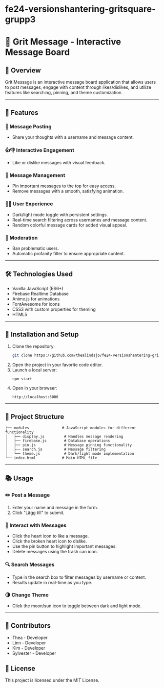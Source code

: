# fe24-versionshantering-gritsquare-grupp3

# 🌟 Grit Message - Interactive Message Board

## 🚀 Overview
Grit Message is an interactive message board application that allows users to post messages, engage with content through likes/dislikes, and utilize features like searching, pinning, and theme customization.

---

## 📝 Features
### 💬 Message Posting
- Share your thoughts with a username and message content.

### 👍👎 Interactive Engagement
- Like or dislike messages with visual feedback.

### 📌 Message Management
- Pin important messages to the top for easy access.
- Remove messages with a smooth, satisfying animation.

### 🌙💡 User Experience
- Dark/light mode toggle with persistent settings.
- Real-time search filtering across usernames and message content.
- Random colorful message cards for added visual appeal.

### 🚫 Moderation
- Ban problematic users.
- Automatic profanity filter to ensure appropriate content.

---

## 🛠️ Technologies Used
- Vanilla JavaScript (ES6+)
- Firebase Realtime Database
- Anime.js for animations
- FontAwesome for icons
- CSS3 with custom properties for theming
- HTML5

---

## 📝 Installation and Setup
1. Clone the repository:
   ```bash
   git clone https://github.com/thealindsjo/fe24-versionshantering-gritsquare-grupp3
   ```
2. Open the project in your favorite code editor.
3. Launch a local server:
   ```bash
   npm start
   ```
4. Open in your browser:
   ```
   http://localhost:5000
   ```

---

## 📂 Project Structure
```
├── modules               # JavaScript modules for different functionality
│   ├── display.js         # Handles message rendering
│   ├── firebase.js        # Database operations
│   ├── pin.js             # Message pinning functionality
│   ├── search.js          # Message filtering
│   └── theme.js           # Dark/light mode implementation
└── index.html            # Main HTML file
```

---

## 📚 Usage
### ✏️ Post a Message
1. Enter your name and message in the form.
2. Click "Lägg till" to submit.

### 💖 Interact with Messages
- Click the heart icon to like a message.
- Click the broken heart icon to dislike.
- Use the pin button to highlight important messages.
- Delete messages using the trash can icon.

### 🔍 Search Messages
- Type in the search box to filter messages by username or content.
- Results update in real-time as you type.

### 🌗 Change Theme
- Click the moon/sun icon to toggle between dark and light mode.

---

## 👥 Contributors
- Thea - Developer
- Linn - Developer
- Kim - Developer
- Sylvester - Developer

## 📄 License
This project is licensed under the MIT License.

